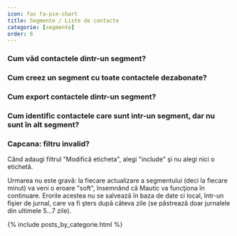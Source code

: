 ```yaml
---
icon: fas fa-pie-chart
title: Segmente / Liste de contacte
categorie: [segmente]
order: 6
---
```


### Cum văd contactele dintr-un segment?

### Cum creez un segment cu toate contactele dezabonate?

### Cum export contactele dintr-un segment?

### Cum identific contactele care sunt intr-un segment, dar nu sunt în alt segment?

### Capcana: filtru invalid?
Când adaugi filtrul "Modifică eticheta", alegi "include" şi nu alegi nici o etichetă.

Urmarea nu este gravă: la fiecare actualizare a segmentului (deci la fiecare minut) va veni o eroare "soft", însemnând că Mautic va funcţiona în continuare. Erorile acestea nu se salvează în baza de date ci local, într-un fişier de jurnal, care va fi şters după câteva zile (se păstrează doar jurnalele din ultimele 5...7 zile).


{% include posts_by_categorie.html %}

